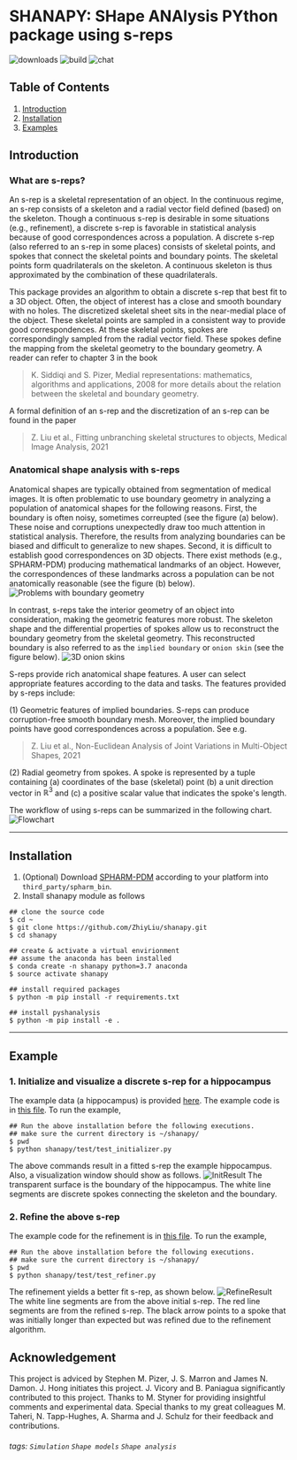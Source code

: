 SHANAPY: SHape ANAlysis PYthon package using s-reps
===
![downloads](https://img.shields.io/github/downloads/atom/atom/total.svg)
![build](https://img.shields.io/appveyor/ci/:user/:repo.svg)
![chat](https://img.shields.io/discord/:serverId.svg)

## Table of Contents

1. [Introduction](#intro)
2. [Installation](#use)
3. [Examples](#example)

<a name="intro"></a>

## Introduction

### What are s-reps?

An s-rep is a skeletal representation of an object. In the continuous regime, an s-rep consists of a skeleton and a radial vector field defined (based) on the skeleton. 
Though a continuous s-rep is desirable in some situations (e.g., refinement), a discrete s-rep is favorable in statistical analysis because of good correspondences across a population.
A discrete s-rep (also referred to an s-rep in some places) consists of skeletal points, and spokes that connect the skeletal points and boundary points.
The skeletal points form quadrilaterals on the skeleton. A continuous skeleton is thus approximated by the combination of these quadrilaterals.

This package provides an algorithm to obtain a discrete s-rep that best fit to a 3D object.
Often, the object of interest has a close and smooth boundary with no holes. 
The discretized skeletal sheet sits in the near-medial place of the object. These skeletal points are sampled in a consistent way to provide good correspondences.
At these skeletal points, spokes are correspondingly sampled from the radial vector field. These spokes define the mapping from the skeletal geometry to the boundary geometry.
A reader can refer to chapter 3 in the book
> K. Siddiqi and S. Pizer, Medial representations: mathematics, algorithms and applications, 2008
for more details about the relation between the skeletal and boundary geometry.

A formal definition of an s-rep and the discretization of an s-rep can be found in the paper
> Z. Liu et al., Fitting unbranching skeletal structures to objects, Medical Image Analysis, 2021

### Anatomical shape analysis with s-reps

Anatomical shapes are typically obtained from segmentation of medical images. It is often problematic to use boundary geometry in analyzing a population of anatomical shapes for the following reasons.
First, the boundary is often noisy, sometimes correupted (see the figure (a) below). These noise and corruptions unexpectedly draw too much attention in statistical analysis. 
Therefore, the results from analyzing boundaries can be biased and difficult to generalize to new shapes.
Second, it is difficult to establish good correspondences on 3D objects. There exist methods (e.g., SPHARM-PDM) producing mathematical landmarks of an object. 
However, the correspondences of these landmarks across a population can be not anatomically reasonable (see the figure (b) below).
![Problems with boundary geometry](figures/problems_in_boundary_geometry.png)

In contrast, s-reps take the interior geometry of an object into consideration, making the geometric features more robust. 
The skeleton shape and the differential properties of spokes allow us to reconstruct the boundary geometry from the skeletal geometry.
This reconstructed boundary is also referred to as the `implied boundary` or `onion skin` (see the figure below).
![3D onion skins](figures/onion_skins_3d.png)

S-reps provide rich anatomical shape features. A user can select appropriate features according to the data and tasks.
The features provided by s-reps include:

(1) Geometric features of implied boundaries. S-reps can produce corruption-free smooth boundary mesh. Moreover, the implied boundary points have good correspondences across a population.
See e.g.
> Z. Liu et al., Non-Euclidean Analysis of Joint Variations in Multi-Object Shapes, 2021

(2) Radial geometry from spokes. A spoke is represented by a tuple containing (a) coordinates of the base (skeletal) point (b) a unit direction vector in $\mathbb{R}^3$ and 
(c) a positive scalar value that indicates the spoke's length.

The workflow of using s-reps can be summarized in the following chart.
![Flowchart](figures/srep_fitting_workflow.png)

---
<a name="use"></a>
## Installation
1. (Optional) Download [SPHARM-PDM](https://www.nitrc.org/projects/spharm-pdm) according to your platform into `third_party/spharm_bin`.
2. Install shanapy module as follows
```bash=
## clone the source code
$ cd ~
$ git clone https://github.com/ZhiyLiu/shanapy.git
$ cd shanapy

## create & activate a virtual envirionment
## assume the anaconda has been installed
$ conda create -n shanapy python=3.7 anaconda
$ source activate shanapy

## install required packages
$ python -m pip install -r requirements.txt

## install pyshanalysis
$ python -m pip install -e .
```
---
<a name="example"></a>
## Example

### 1. Initialize and visualize a discrete s-rep for a hippocampus
The example data (a hippocampus) is provided [here](data/example_hippocampus.vtk). The example code is in [this file](shanapy/test/test_initializer.py). To run the example,
```bash=
## Run the above installation before the following executions.
## make sure the current directory is ~/shanapy/
$ pwd
$ python shanapy/test/test_initializer.py
```
The above commands result in a fitted s-rep the example hippocampus. Also, a visualization window should show as follows.
![InitResult](figures/test_initializer_result.png)
The transparent surface is the boundary of the hippocampus. The white line segments are discrete spokes connecting the skeleton and the boundary.
### 2. Refine the above s-rep
The example code for the refinement is in [this file](shanapy/test/test_refiner.py). To run the example,
```bash=
## Run the above installation before the following executions.
## make sure the current directory is ~/shanapy/
$ pwd
$ python shanapy/test/test_refiner.py
```
The refinement yields a better fit s-rep, as shown below.
![RefineResult](figures/test_refiner_result.png)
The white line segments are from the above initial s-rep. The red line segments are from the refined s-rep. 
The black arrow points to a spoke that was initially longer than expected but was refined due to the refinement algorithm.
## Acknowledgement
This project is adviced by Stephen M. Pizer, J. S. Marron and James N. Damon.
J. Hong initiates this project. J. Vicory and B. Paniagua significantly contributed to this project.
Thanks to M. Styner for providing insightful comments and experimental data.
Special thanks to my great colleagues M. Taheri, N. Tapp-Hughes, A. Sharma and J. Schulz for their feedback and contributions. 

###### tags: `Simulation` `Shape models` `Shape analysis`
